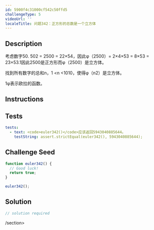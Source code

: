 ```yaml
---
id: 5900f4c31000cf542c50ffd5
challengeType: 5
videoUrl: ''
localeTitle: 问题342：正方形的总数是一个立方体
---
```


## Description
<section id="description">考虑数字50. 502 = 2500 = 22×54，因此φ（2500）= 2×4×53 = 8×53 = 23×53.1因此2500是正方形而φ（2500）是立方体。 <p>找到所有数字的总和n，1 &lt;n &lt;1010，使得φ（n2）是立方体。 </p><p> 1φ表示欧拉的函数。 </p></section>

## Instructions
<section id="instructions">
</section>

## Tests
<section id='tests'>

```yml
tests:
  - text: <code>euler342()</code>应该返回5943040885644。
    testString: assert.strictEqual(euler342(), 5943040885644);

```

</section>

## Challenge Seed
<section id='challengeSeed'>

<div id='js-seed'>

```js
function euler342() {
  // Good luck!
  return true;
}

euler342();

```

</div>



</section>

## Solution
<section id='solution'>

```js
// solution required
```

/section>
